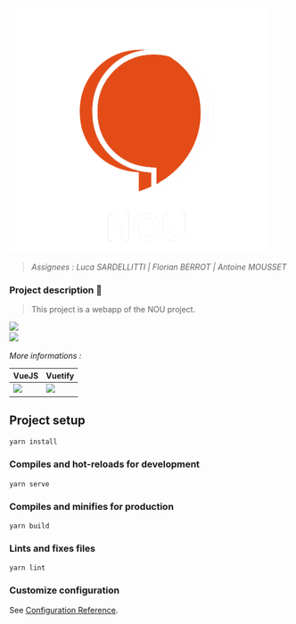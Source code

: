 ![Nou logo](src/assets/nou.png)

> _Assignees : Luca SARDELLITTI | Florian BERROT | Antoine MOUSSET_

### Project description :bookmark_tabs:

> This project is a webapp of the NOU project.   

[<img src="https://img.shields.io/badge/Language : -VueJS-green.svg">](https://vuejs.org/v2/guide/)  
[<img src="https://img.shields.io/badge/Librairie :-Vuetify -9cf.svg">](https://vuetifyjs.com/en/getting-started/installation/)

_More informations :_

| VueJS | Vuetify | 
| ------ | ------ |
| [<img src="https://upload.wikimedia.org/wikipedia/commons/thumb/9/95/Vue.js_Logo_2.svg/2367px-Vue.js_Logo_2.svg.png" width="80">](https://vuejs.org/v2/guide/)  |  [<img src="https://seeklogo.com/images/V/vuetify-logo-3BCF73C928-seeklogo.com.png" width="70">](https://vuetifyjs.com/en/getting-started/installation/) |

## Project setup
```
yarn install
```

### Compiles and hot-reloads for development
```
yarn serve
```

### Compiles and minifies for production
```
yarn build
```

### Lints and fixes files
```
yarn lint
```

### Customize configuration
See [Configuration Reference](https://cli.vuejs.org/config/).
